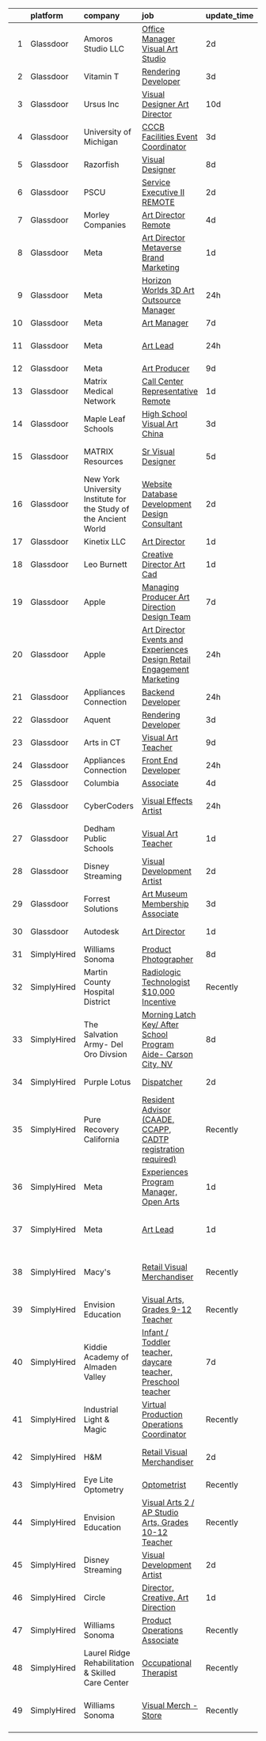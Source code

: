 

|    | platform    | company                                                          | job                                                                                                                                                                                                                                                                                                                                                                                                                                                                                                                                                                                                                                                                                                                                                                                                                                                                                                                                                                                                                                                                                                                                                                                                                                                                                                                                                                                                                                                                              | update_time   | location                      |
|---:|:------------|:-----------------------------------------------------------------|:---------------------------------------------------------------------------------------------------------------------------------------------------------------------------------------------------------------------------------------------------------------------------------------------------------------------------------------------------------------------------------------------------------------------------------------------------------------------------------------------------------------------------------------------------------------------------------------------------------------------------------------------------------------------------------------------------------------------------------------------------------------------------------------------------------------------------------------------------------------------------------------------------------------------------------------------------------------------------------------------------------------------------------------------------------------------------------------------------------------------------------------------------------------------------------------------------------------------------------------------------------------------------------------------------------------------------------------------------------------------------------------------------------------------------------------------------------------------------------|:--------------|:------------------------------|
|  1 | Glassdoor   | Amoros Studio  LLC                                               | [Office Manager   Visual Art Studio](https://www.glassdoor.com/partner/jobListing.htm?pos=110&ao=1110586&s=58&guid=00000182bf2e5b31be6097d3ef49ed81&src=GD_JOB_AD&t=SR&vt=w&ea=1&cs=1_ddd0ff38&cb=1661064862914&jobListingId=1008079605551&cpc=334ABAF5D42DC775&jrtk=3-0-1gavismqi2or0001-1gavismr6gsog801-696f89f6fa5ef1d8--6NYlbfkN0CsHLZhVaSRyxX4eWT-WI9jKtSd0n0G11sDIcHFyO3vZARziBM-Mrb2J7P7rK0TY9VAVLdwdC90gZF8QXdv1tDB9Bnyqdf3oeqRvIw0coleYUp5jInAsQ-nnCs2Mo1MztndXuBtSTRX5X0bJPcWsDGjCc-jtl4Z8B15v5d5DZvyTnQzVLFX0Ve1KmcPz3fXgJlagGKe8MTMD-MmnyOuKD0Xl38ME62F1hYB35bkW40vojPG-8BmZolVqAsRNeb2acuLFwD8DwBEca9NNsSH6uV2Sr6S20krG6Hw1AII1Po6QXehIn2ET0tC53xXI2VlEizcRUohm148t5eENSzhd0KyFprxo_fEvJ-nrSfdi-LjxBAcegv37gop96a9bBJFCqR9QEx7SRuwIlyZx8JU852D-DTSEPfnNY7ucSJgK7W4k3F-F36lu4fBumooE8FHJfRKXd4CSVkj9K6oU9o8B0bkbTBg-7KgK51pRt5LRKrpPeK5sQFkmYmpkFhAMXbvlfuY8EwAPLaFOA%3D%3D)                                                                                                                                                                                                                                                                                                                                                                                                                                                                                                                                                                                        | 2d            | New York, NY                  |
|  2 | Glassdoor   | Vitamin T                                                        | [Rendering Developer](https://www.glassdoor.com/partner/jobListing.htm?pos=116&ao=1110586&s=58&guid=00000182bf2e5b31be6097d3ef49ed81&src=GD_JOB_AD&t=SR&vt=w&cs=1_7a940cb2&cb=1661064862916&jobListingId=1008076348126&cpc=F41FEAB56D215062&jrtk=3-0-1gavismqi2or0001-1gavismr6gsog801-2cc15545078b15e0--6NYlbfkN0DMrcEu7yrtATojKJA7cEzGQ3FdRGWLh0CZQInL4ECGI6k5tN82kdM0OKoro5eXmjqTJ7TU5X0flSJXmytiV9W4I-WqgRKkuT3pWitL8Gq-ku97lv3GVEVF7MNH2ZRRkvMJHlOLR1UjFS_FDS07YEC_0EialFS-uNEtO8-BVwbavTVoo_jepCzjlRSogn13-gDa_JBj3FqI7l9l45DiOP1Uo_o45vq2Q-YOR6vOy3Dv9vTrBwhOxChAw6y0JEL_cqKPcqqbhvPwsTCQkT9QqPj1IqmGnrTAHD6c2iJpqPLmneGpSUTE8rSBGcPr_dSx_o_7NZ5w_2R8TzhfIMBoGxrwUOMynVcNo4MrqGMCqzaoIEw3lOfbApT3gB8qwzLApsDpuetA0zjf6pey88DC7r7Sts6NZOLjWg9OYGzdRVMemyALn2xle7RRVKYZm9ngus5v-osYfNha22zJsfR_MJnchD3ANqzsIrY%3D)                                                                                                                                                                                                                                                                                                                                                                                                                                                                                                                                                                                                                                                          | 3d            | Remote                        |
|  3 | Glassdoor   | Ursus  Inc                                                       | [Visual Designer   Art Director](https://www.glassdoor.com/partner/jobListing.htm?pos=113&ao=1110586&s=58&guid=00000182bf2e5b31be6097d3ef49ed81&src=GD_JOB_AD&t=SR&vt=w&ea=1&cs=1_d33293dc&cb=1661064862915&jobListingId=1008065843940&cpc=32EE424DE2B657EB&jrtk=3-0-1gavismqi2or0001-1gavismr6gsog801-4625bd54921741d6--6NYlbfkN0CT8vBT9H5mqECx2dfLV_FONLPDKpIRssxVwtj05Tmm4rA5I0VNOPdM1oYsK66ov5rR-0llSTGPp7A0MuXqOESjJOYDoyszYhL5hevKc6aJI-8zFdopCCHYxAjiNc6fCTmDxk_9CQhZLa4Mjo8YTYTXE-rjr3tqI_e9km63Kf_7W1EAsBZqyC9tu-dSHS21xu6IwyIOmZcKwj3yFswXqjAWZIJEbZKyTYJrAI9B_K5P9tLEhWFIvRIZtVujLHGW_yZZIdh5ZECQF3TOlpjKUNlamMzU6Cu1iK0o-uR4R5xydMxXG-9mwJX2yGSovpWot806F-3Or3B3kzlzmbk4pLrv-X9Xb1RT_LUr-yTrIjpqRLMB9gFVetqYP51CRqwrlCYxGSHPjYsO_yzuNGBwlUFDUWMQcGyK34vIZkE_9znCdVZKysAHUR5d30XmnP68LkeeVg-a5NQ-OIaT60UR312s4kDfxgxTLVfhaxiWOIe0XMGime72uOmR8gZ7JQL4KN8_Ud0TN8rBOc7mG--MV4y3ggaXPxMfRDn61JwCpygEao0ivXZYGM1KQvJTwDr26m4jyp2ABKVsIBCCbMdhM3T0t6Gqv-_1S7ZYAWeAe4X9hF-H5z_y31dv5GL4z8ph8vPopTPDMCBc3xy13jCil_qXFbkCsbfFXKHiwaFNjxNdMwnsOi5l_PyjFolIjTyRP2noSj_Cm9jMlQYaW6u16ieodDEIJoViN1yRvQJX9HjUat0fbUICt6S2EJxcVT4tSCW6Nk6WnjdCJIhXeFq127q2vtKI24nRpkAoW7adGztsoShkUZIDmfgzScI9T500LBs31XomGLkbd0MO2P62pXbhgO-bWex1RTSUfEc7hzvj5VYO0ZrRqy4cs9xUsYChZSuc5NMS3UkksrPZ_DO-TwGMHwGaoXhFfnMV6bC6r4C99soMU0HrkQdmc8WGN-0whnvbLAVWr9MA615F1oDzIX5RKtCPDDXFrZh-UZ5DouGaJKRodgRQ6HegaueACuz6yNE%3D)                                                                          | 10d           | Berkeley, CA                  |
|  4 | Glassdoor   | University of Michigan                                           | [CCCB Facilities   Event Coordinator](https://www.glassdoor.com/partner/jobListing.htm?pos=130&ao=1136043&s=58&guid=00000182bf2e5b31be6097d3ef49ed81&src=GD_JOB_AD&t=SR&vt=w&cs=1_672c3541&cb=1661064862917&jobListingId=1008076732148&jrtk=3-0-1gavismqi2or0001-1gavismr6gsog801-aee991085958d3ef-)                                                                                                                                                                                                                                                                                                                                                                                                                                                                                                                                                                                                                                                                                                                                                                                                                                                                                                                                                                                                                                                                                                                                                                             | 3d            | Ann Arbor, MI                 |
|  5 | Glassdoor   | Razorfish                                                        | [Visual Designer](https://www.glassdoor.com/partner/jobListing.htm?pos=124&ao=1136043&s=58&guid=00000182bf2e5b31be6097d3ef49ed81&src=GD_JOB_AD&t=SR&vt=w&ea=1&cs=1_64969e46&cb=1661064862917&jobListingId=1008069448286&jrtk=3-0-1gavismqi2or0001-1gavismr6gsog801-2dd04ae385744f70-)                                                                                                                                                                                                                                                                                                                                                                                                                                                                                                                                                                                                                                                                                                                                                                                                                                                                                                                                                                                                                                                                                                                                                                                            | 8d            | Boston, MA                    |
|  6 | Glassdoor   | PSCU                                                             | [Service Executive II  REMOTE](https://www.glassdoor.com/partner/jobListing.htm?pos=104&ao=1110586&s=58&guid=00000182bf2e5b31be6097d3ef49ed81&src=GD_JOB_AD&t=SR&vt=w&cs=1_73dfc146&cb=1661064862910&jobListingId=1008078880832&cpc=E6B95A06C1BC174B&jrtk=3-0-1gavismqi2or0001-1gavismr6gsog801-3648676cc6b006c6--6NYlbfkN0AUrBTRhV792_gas03DUTRB83vmdJ4hDbh_ohv1f0cSacWlD7Ny4Rsj_ivUumO45yPK0asr0jlTGIzPsLYeZNARX3iBvKkSx_NeqVNs16lUHGwV8tEVz9NRJxTIVt2_BPloMZBHaR_PuJQPt0TxkyB4wscrodRiuTpopEcUzK7bVWHOPUPy1dtMrMoSN7GnEwE4keYZ0qcK8BLzjndkVZNtSi0kDajl6HVP2XyE_YRQIZDUdYdXSVKKFSaOuknBTYrSUe_UzwbLQGNz4Ah970kYzfCQk7IdLM-wswWcOaHPs1WS8Ylua5Y1ShOSZc2kXiDlD1dDYT5OjLlI2XMP0GdKkp-4bVH0sY-HeHBEIoTbD9-2qjyTzV1nUa9CFiEDwbh61JU8q5plLqtb0iALMyKwTfYuCKLvmgr5LfK3Z1o6dvNYgEqX1GzmtPssldMKinRtP1_SzfhlohxB_G8zwgrcR5UB4uNFzVLgiwDfC2IZTfVHl_Aq3UM1NjkdDeaz-Q53_iNzVNk91P_eTffRhoGhTHXTJW2tZfSrH6QALs_KgfET_nV5lym48mVdTS2J8hXtyMMTE2agmQ%3D%3D)                                                                                                                                                                                                                                                                                                                                                                                                                                                                                                                                   | 2d            | Myrtle Point, OR              |
|  7 | Glassdoor   | Morley Companies                                                 | [Art Director  Remote ](https://www.glassdoor.com/partner/jobListing.htm?pos=111&ao=1110586&s=58&guid=00000182bf2e5b31be6097d3ef49ed81&src=GD_JOB_AD&t=SR&vt=w&cs=1_d2b91587&cb=1661064862914&jobListingId=1008073171335&cpc=AC285F3A3ECA6BB0&jrtk=3-0-1gavismqi2or0001-1gavismr6gsog801-e80066f266634572--6NYlbfkN0DlkhVLciOhxMKg0RQUlkqKrj3osJEH2Jc6bXeaF8ydz74wDbfJXJ964nVhk1mlF0YdMXKe8FLYfMf5jLGDMQBGlti2wttIVdByJrJbY3pi3fzkalLVZLCgptw_Ejsv7hHyKs0bwt86VXvw5jbDtnhWCD5_-oIsoi2iDi62F5zQ4yOC83kSK6pgQk8q_0gZ41RLdG0jVFbJTuYV0r3VGg1GP7oPwJNFe521lQuOUmOAK4pchzNvYrf7gkUWG97QqcyiV3CWv1hTxrzAuHzCNeKJMfK0Ua2SQQwAzZuxVrljrJ3aCo9wSmuihgTd--QnXYnrEU3DuEzQqaP1z4lvWBpHnAJJr2YwZGZ9o1gl4GQX2sVsuYQqoARr-YyY9uhHydemm-2AcNatFFTIcG6AFy8IdYkAest9qWSebeHPLwWk3oIAULH1a9BJ54oHuQvnbEiuvESLdE5K03No17PyXefgn97e7LHBYz3ldBQWEbw8JGPx9_-L9_ioDubuc6AFtoOnWL8JYBdW4Ghyca4b3xpFvFnyrndlp3lG2jFoS5pMCRqUaoO3Gq_4qBH1P1huURw7W90lSsr8xuAWQkVZT_zJ7rUzeRNfVZfeMCmHxE-FHvgMqrZz3HEIL9ECvb5EXvrPBIs83Q-Q4AveGEbgIPiTAbD55cHjYf7mhkKDlzbI2-uRRjoQSJSfIrKMTsDFlt439MLtZKjw6u30m4V8tL7MFJ8s-CkqImPBBo0LH8TXn9M61thFTVFIpXetKhKgHVM%3D)                                                                                                                                                                                                                                                                                                                                                        | 4d            | South Carolina                |
|  8 | Glassdoor   | Meta                                                             | [Art Director   Metaverse   Brand   Marketing](https://www.glassdoor.com/partner/jobListing.htm?pos=102&ao=1110586&s=58&guid=00000182bf2e5b31be6097d3ef49ed81&src=GD_JOB_AD&t=SR&vt=w&cs=1_31afd7cb&cb=1661064862910&jobListingId=1008082143145&cpc=C891152315FA1AD8&jrtk=3-0-1gavismqi2or0001-1gavismr6gsog801-5d85ac57e5bb32d4--6NYlbfkN0DYl4UJW4r1Vl7FEn6T9F-rD9lpC-0oMJVSiWjK_MGUd8e8cHXcpv6KPyjLHZEfqkWQOuzUnKhA0viuao6B-ktH6zl_2Dzepl_ql-yg37-CP2E2NdIlWwi9DdJ5meMMBatWwMejBFMxP6Gv7NiZeQo927wSejszhTEIbTWnIZpFQkRTv0byX0Phk8DvzIkprwojvHu7aa5sV4C0Aoa5KFvTwxzHnZTnp29rmIoXlUXtrdpPnMFmnThccejCQMY7q_l39Fve5_WP4LzZCemYbpZ53r_ZpXquOQ4hty5n3FWZxuZnyB5PJ0Q-OKFiOwBAYzXKvaqVRHFeXPe_EOM1MyRkPmRdRAkI3t9n07-jRRcKNguk8mgs_VrsrLPMTjoaHXmHq9nflgKPXin4GPHWdF-ZNRgEhh8wE6pO3N9Tq0obh1-OjJFRH9OZsWm9K6lIc1bylc9_WySbOsmDLaTj2_cu-gqCEImIIEjm1Eyt0bvr1kw5aiqI4qqpv3UV-SsGnfKTPdZCmrPYAV_J8KftL3yvMZ8TdrPq61jNOPALh7yJUc-HKi01UvIKL-unCeXGBphNzxdPG_fXGv-1BFxmIoypAet4pCw48BDs6-QudHnJ7eTsz8EzhuMb1hsZDddJilIUlhHkeMP_ITYm0MhgFeU7UgDiw0aqcOFz1DOYPHQk2TrCCeLqy9mVHyAhZJV3zBFq5CWPKnk21Rdw9ARjs9AfR_2mv8Vk761nhDC_0LH72X-nEds0iA4IKU9h4Vs8f67onjE_O8Rv0VgVlkQsTLssTmNMn9mDI2cKluSZ8i4fgUy5BgIX30O4iMcIKeSx6zeWje8gAEIyY6Mg-5zpWy6nvuIbmOKPSZXT7etR7FbiUH9IWh0yeorm6RGwWE9Gk22ZbGbjoe3A6pze5WcDqixsuDxb5BZQZsibkGJlTI2JR-BgdNaTvjRLBAZU-HydZsDecWEx7YBAqUNMCevbkD_rccfIx_tX0h3yxzDT-pZCeGTd4Mt7YJLU6Ivn8bU6LGhFQIi8Q_ep4WOk9FBtOg6eczu60R4OKGqLf2A1V3ll7F4kwxGD1eiSUaudV4h63dY%3D) | 1d            | Remote                        |
|  9 | Glassdoor   | Meta                                                             | [Horizon Worlds 3D Art Outsource Manager](https://www.glassdoor.com/partner/jobListing.htm?pos=107&ao=1110586&s=58&guid=00000182bf2e5b31be6097d3ef49ed81&src=GD_JOB_AD&t=SR&vt=w&cs=1_5888e975&cb=1661064862912&jobListingId=1008082455743&cpc=C891152315FA1AD8&jrtk=3-0-1gavismqi2or0001-1gavismr6gsog801-d416b559954f3d76--6NYlbfkN0DYl4UJW4r1Vl7FEn6T9F-rD9lpC-0oMJVSiWjK_MGUd8e8cHXcpv6KPyjLHZEfqkU0DvzXukPfCkSpkao6Agn4H9FBIl5pCq-6ybVFL9Tu7Yr_-qPtQRS-CzDpAXjvoniIK-cfBqPpbPD8TaeCx5hlgRMhlHtfENDwnoLjqIpTi_HzOlnCYQf_enevv1Rgj7U-TmTNiBWDKvl5YytCEbKehobBFV2wZTmGesFM4MromR4wyJ_33-vP7P6X-tUwRZNL8i5qMUh6krtZzRXQGoUDoJkgq5YTtMa-S8jLraVBKQxKO0_BwN3ZU0TwiMZ6NxxgDRcJkmLfsweEseUGx-sLx5PFSqjMF1n6vO80UK4HYMAWqAwLhxbMfkqK0ehT4_y1y3SETF1sJHRUvUKGX6FerqOZGyMGf_Ed8P-No-v6lXVZhZTxX7M3kusghLg76TCRQs8f0ClEFWcYx0GvcvslQQB-Klv2uDGXrSosNT-71JSQd65WCKOKza85hOgHKdNdGlPPmwEjGflypYDRNz42DfIEmvpbELheR2x177uwe7KwnY0Xcap0CNHCKf6IetauuUYqzCkQKr6oM0eGoVVbWQRGpTPfjdczfNjMV1_CynM6TZfRbNuUgzpaxvNHlzinxd5LjevU6cwMdIeg53RpVrsAYqnygv0o3YUz3mTFJPXTrkeHTls3DKgswaC7CpqWX3c1AWuiXDQbgevRt4bUgZs4osgb-GaPBaxbUqY_vlsFQRCILTNPIaj_htWJeH1AukLSgEnO18qMCJc8R2EAB67P5rzBCUC0Yf-f19N-G4VZh86bPO0N6rWemUZGm8wK_6iwPYVIep7KZtgNa8xvJtC0hYzqiOMbulHyZ4nVeaPjyUfOe_O21kcASUpi-UL4zzOPk3ZeA22oi1QDVmK-Gzoaf2uZsE1clRNVhucUrZj7MauMv_908QPD8n-T_Ifbnc3yLEd7b-DQYMzlccUZ8l8tpddjvnOVc5CdiaK1M8ZHyBew8fDgxGwddy7z-2Iqvahae2cIKeeniVtQZicOsvqAqnUVdS7lv0Z2YwhFyHr_8W2HRHeccAu934Z7s_Y%3D)      | 24h           | Remote                        |
| 10 | Glassdoor   | Meta                                                             | [Art Manager](https://www.glassdoor.com/partner/jobListing.htm?pos=108&ao=1110586&s=58&guid=00000182bf2e5b31be6097d3ef49ed81&src=GD_JOB_AD&t=SR&vt=w&cs=1_543e8e05&cb=1661064862912&jobListingId=1008069772364&cpc=C891152315FA1AD8&jrtk=3-0-1gavismqi2or0001-1gavismr6gsog801-ce33b8c81c024663--6NYlbfkN0DYl4UJW4r1Vl7FEn6T9F-rD9lpC-0oMJVSiWjK_MGUd8e8cHXcpv6KPyjLHZEfqkVtONopPn327GaBHa7pPlpVGSmaCoVUfNJ5OP2CV82SE5cXSaDALClHJY_Fn7Ae8hjnXdAzLKSC-hqkTz0wcU6lbMyfC5V38gBBN1yVDnRmWf250ikLF2IR4L5AX2PytVzBh-aWTDgoUAs02sVyU2zFjVYMcNZI2SQ0Xpjlgc6S2LlKnCn7mp9A9K96N5K3ASPx8m0wCko9kKfjjSBbf5x8-O_nzPaO0cwMbzV5U0csx9tzq1Uz5wIEwqWMoEvnG9uI79O4IZaMdSKxocEIAS9Fo5IYdBiQW26l2qKDiX7oSrw31HidITeBDKAObYhM7eV1vQ4IT0dvcanxbljw5d7BmZW7OB1vx-kBsfycNS_Bec7I1UiLrqUNrbpQ-KViM7lomVFWQ8LJSU83Qs8-T05wB_762vcll-cYvGjHk_UQYwL0IGgq6ht7n4uDl7KVs9l4aoHpOCQodoueeX8pkkX7bFj0sRuSras3hrhaq96cMemQ2C4ST74eqWyA7xzSG7WQtb8ySBB2SgtkGFqo1cS-hDDhJUS2JSJFJ7tMOj8wT7KBCkTVBE2OE8JFKCiLhhRfEIOXpsQSoEzW0jRFje4AlYDLwODr3iApBnhOvbkEPK-PqnYHhoiVRZ8whgP5mlB6xwPOcywHoi1BjESCl1y70Sz4kJBK_RbSzrwkEY7c1byqx1RNW85dFbcQowK871y8OSEN0PWS6ewWj2Fn3We1Cwo9boj8S8LQxtvnjQKMwhyy-B5O_-JZJD7P_J0b1b6jGt7bV7tb_SF82vEX3vdUucm2aulFG_wnKEse9L3iuT15p3oQ2FfVPIbU-6ewi8oskNDjSPmFpuxnyAK7sqqaKAySBMcqiprettyWTrZ3TkQtkuFxrTEshSgXhGhba2qi8dkZ0NtUlkLuRioLnCR9nv6NAMSEx1-5L1t9U-sEMdmscuznfYtQfCdBvBZ67y6jt0MtEqRmFnBIkhJJTqzOg0bGmKcXkA0E1eRtqgbiP8rh6hdb0kDmAp0PKRVD_Wo%3D)                                  | 7d            | Remote                        |
| 11 | Glassdoor   | Meta                                                             | [Art Lead](https://www.glassdoor.com/partner/jobListing.htm?pos=109&ao=1110586&s=58&guid=00000182bf2e5b31be6097d3ef49ed81&src=GD_JOB_AD&t=SR&vt=w&cs=1_2698594f&cb=1661064862913&jobListingId=1008082455753&cpc=149B3D5996025BBA&jrtk=3-0-1gavismqi2or0001-1gavismr6gsog801-a442a8321026a4e6--6NYlbfkN0DYl4UJW4r1Vl7FEn6T9F-rD9lpC-0oMJVSiWjK_MGUd8e8cHXcpv6KPyjLHZEfqkU0DvzXukPfCjzFBTpv6tpQ2qHPue6UkxXL_DIHcU0iNa4-Hh7RtfoMPFUd6RO4WcMs6WUXdH7-HeWMPJx229nUUgcdbkwkY8UPVp4fnTeW8LhWBkOa0s0lqlBRT6VS4sklKSTPQ_0dj4YfZUF-nuimhbECNWqCjxxIttiAYowmGTTDeoktyQqoM_jsenmr0kgj8FREjdQcV1yBuWmnLQFyRYMOYa5fUhqAmCcm37FDaD1URLXsX4gy17XMafmvUOe8lREvKLImlNZi6bzbVohcob1w4SykUXtDHA-1UzvWOROR4UXkYsnL-xandQvjOtlo6Y2XyoWZkY-x_spa8qEF4qUPM1fPMvawTDNmtjMpKaOpii6uTY5Z4i1S0numvYBXbDHDL0yN68b7r8tuqVeD0oJnru_2YFEFWVpuopVvYc_JEe8hMymt3ni_5IDZwBBkSxzLlQvsRG-CAvIcmTpzTKwEnIvlOirPgHYEK5yzfVfcU4XAH2X2h2BTnsQk-eMe2Xw9_8DP5gogUf-uog2HAX_LZZ0wV3HK06jwGppt5B9ffltgPw1gF5aVOj-SoPSMnmfsg2WQvbfauflCzejXVpXIp3F1YXLzlNIQrVgutuSplZ-vjliW7iWoK9RsxXmHVXbySXDf6B7DGpQVW4qDmONE652Qemm0PtcNOH8-yaGGLu1oVfQ0TvVDFlQt8NPjlOhnlhQvO-d-Frvs5Kaf8AWAGRMCK86J9toIShNYY3liOU0Sfn-w5R5VFuAkDfD0VXUeG7h2hbVhQfuIT1qjep6y0ylsxS82chAXyQH4pVIXtu0grQvMy9pXYDwMx1oO2rRx6vV25kbr9457edhJby2zL-AmwmgNmu-tpBimDLq3vGV4Gd0nY_2qOZL9eajrrqcbLQfqtPBTBcxn_pgg_m87PUte5xguohCCLbxoCfb6Pmwj4qUbAmr_9UeX5bGSR2PsBVZf1Eh2JRmluSHBtk_3jPSFg1Q%3D)                                                                     | 24h           | Los Angeles, CA               |
| 12 | Glassdoor   | Meta                                                             | [Art Producer](https://www.glassdoor.com/partner/jobListing.htm?pos=101&ao=1110586&s=58&guid=00000182bf2e5b31be6097d3ef49ed81&src=GD_JOB_AD&t=SR&vt=w&cs=1_87cc722a&cb=1661064862910&jobListingId=1008066993499&cpc=39A4E8CE329AB187&jrtk=3-0-1gavismqi2or0001-1gavismr6gsog801-5293d12ed70ecd43--6NYlbfkN0DYl4UJW4r1Vl7FEn6T9F-rD9lpC-0oMJVSiWjK_MGUd8e8cHXcpv6KPyjLHZEfqkUe-DEG5DLncYtxj5Ng2P1MdxZ6we5-b-TxXXxT4p3WfuMOS6eeo2YYiu3Ya7-YBN8W9Vb8XxYk-hurzohN33Mfeiwcm9KoinKFNpS_ywbpJrmciguyW-2E5ACJSwZacq3SCzRNbeuqE9vKZXC87VxoyPcCTaSeue78zWmriQrh9wBIMSNH6FOAnyQe92OUAY8xfhs47uWpP2HT0fNF4PoAKUA6MZRtf7Dv8xM4ft8k4p3jpui4Q-xjfywcM8EFzSMysankwyd-c-7MgtksJOj_NDM7zv7rS-tDoa3cARkdZckH3uEnFDFspo3xV5P9rgj5bNqCvr3oqsj5dbAZWSowBaPJYZPLYGGBpLpgLk47MqawvdLOIXT_oAlr9MGcI_n1T0AeTiEnDe56sJf8XrwcyLPIN6LMjwU0O7oZIkkfJ2pm9O_NkVMz1HjBqbWXk5oRtDbmGeAGfw9Qb4NmHA0E15RsbCrXbykGtUF2sjHejxPtKdEDzHy3_glW7em33hxmURdv4xLJkCHDaIfRbiHgeedo2jo42sMuTaQxnUo_UhZF9-GFF7YpWcMt_xgxYr43I576EzGGqVW4ZD3KH1IQZA-tCpX4kK8oR7-kiHx9NG_dgDQN6FEBavZlhCsasNEw9AtRJWK3KxSOcTT9XgsGPj6f5pdGrCNYprYWA_JwJFNqZcAe4yGbmnh0OcMgwV7GtGtvzofiZHtCkME2icoZquo6Hb9Sr9arHhoemmExb7xe-81hknQLmUSwlFPZniQ1Wb7qqcPxVvOFq8YCISXpq7nynM5MMMCX0P44i35OpfgVlhH3kYhy3dhQmQw_EL97FbFtspXHTsSW7fPHo6PvEx2Xhi6ULSW0UiFwxaXpGaooo1SxdpTPAIeXHoPiPGo0YQb58n3BWPTgARvZCCmIvZo1_uaS_BCkM9RE8qckQlN-yptcmCoGW11ntUEiFxyMVwBbkJBcNDGV6hFXDCwM2XO4keafILV55gCaW6X7mr3mQS-sROC8aamJ2T4zHSw%3D)                                 | 9d            | Remote                        |
| 13 | Glassdoor   | Matrix Medical Network                                           | [Call Center Representative   Remote](https://www.glassdoor.com/partner/jobListing.htm?pos=119&ao=1136043&s=58&guid=00000182bf2e5b31be6097d3ef49ed81&src=GD_JOB_AD&t=SR&vt=w&cs=1_4548b758&cb=1661064862917&jobListingId=1008082088602&jrtk=3-0-1gavismqi2or0001-1gavismr6gsog801-4c35e52cb7df897e-)                                                                                                                                                                                                                                                                                                                                                                                                                                                                                                                                                                                                                                                                                                                                                                                                                                                                                                                                                                                                                                                                                                                                                                             | 1d            | Orlando, FL                   |
| 14 | Glassdoor   | Maple Leaf Schools                                               | [High School Visual Art   China](https://www.glassdoor.com/partner/jobListing.htm?pos=128&ao=1136043&s=58&guid=00000182bf2e5b31be6097d3ef49ed81&src=GD_JOB_AD&t=SR&vt=w&cs=1_dd68331e&cb=1661064862917&jobListingId=1008076441028&jrtk=3-0-1gavismqi2or0001-1gavismr6gsog801-cbb7069ddb10dd58-)                                                                                                                                                                                                                                                                                                                                                                                                                                                                                                                                                                                                                                                                                                                                                                                                                                                                                                                                                                                                                                                                                                                                                                                  | 3d            | Atlanta, GA                   |
| 15 | Glassdoor   | MATRIX Resources                                                 | [Sr  Visual Designer](https://www.glassdoor.com/partner/jobListing.htm?pos=115&ao=1110586&s=58&guid=00000182bf2e5b31be6097d3ef49ed81&src=GD_JOB_AD&t=SR&vt=w&ea=1&cs=1_615db27d&cb=1661064862916&jobListingId=1008072902768&cpc=32EE424DE2B657EB&jrtk=3-0-1gavismqi2or0001-1gavismr6gsog801-81c5109876f46c66--6NYlbfkN0De5ppvndiyxA0pMSLQzOe_j9Mra0KF_8EhxTxOKXtZIfhM20E97mGJ28x3XA14Fw2Pmz8zENl6CaqysjzzP-P5em76Ai6Z-OAKvvJk2k8ZI7p6BJ4_RtWMdSJqh1wKKRpSiUqjWXi_r4uCi9Lm3O_Soy-8ODshxFTWKMugx9yx-EaqmjviDdqKtW85JCP9m237qpX-gwkv9VV10yHF4p2K6Q1Z6FpSPtNysl56grI1yr8Tc33GCKXlMKdZHjE6DGh4kDngVdwejLVhE1sbQU-azM84gTt-JbrDW8c3FA4zZJSJlIveOXP4HKWTMBYwPgrz_GzawTYpGNc1j7WE-CVXHwAxsxifxU132sBGrEaMhVPmuSRoUgnTGWiu_cAPMAr0R37YJXThPNske5VWKHULhzVV-7813SVuZFWqgr78dJdNfQqvnKXbQBSUYHiYt7AKowDob5q8gKfqv7jEMXBNyUDswXEVzkER4y1w55XYyF8olbhuJWWl_vDWHEwJkGFJynvyBmNp4SyXhaS4gK0o6LaEAF_llG0bp0rWVHY-ug%3D%3D)                                                                                                                                                                                                                                                                                                                                                                                                                                                                                                                                                                       | 5d            | San Francisco, CA             |
| 16 | Glassdoor   | New York University Institute for the Study of the Ancient World | [Website   Database Development Design Consultant](https://www.glassdoor.com/partner/jobListing.htm?pos=112&ao=1110586&s=58&guid=00000182bf2e5b31be6097d3ef49ed81&src=GD_JOB_AD&t=SR&vt=w&ea=1&cs=1_f847e977&cb=1661064862915&jobListingId=1008078723655&cpc=451933188B21919D&jrtk=3-0-1gavismqi2or0001-1gavismr6gsog801-cc68df1e3470981b--6NYlbfkN0ATuzukLZvOA7Cxi5gGVTPK8s05ijijAIGQnHXs5Od0Xxlz_9ucv3NNTD02waMLq_FAL78UERZ5ADh8UYMOg6InLdwVg7GDcocBeRAFeqUgbiPR5P7uqynqPXbKfw1X_yI1aAeNxYrTXTSfXUP2Tf5YvcIOWyclZtB7LQ36EJuZ2LujbpmG0RlX9uWrIzthuagrzcbGMIj5G0dtbGhNkEjtS4M1btoEm_wO4m9ndlCGK0Kc7IBuMCJO1AR0m2tO1LrKXI-DNYi-ag6djaOuNCFJLzrMZZydX4bVTxx6nSEBGjRUuoFSC6sG4oW_2rp_3SnTnd3mKYTiImoDOyrqHAgaTc1gaRasqvxsgaEjps123pzhNcFWnm-XehL1TKtb6aJwcN6Dzsq8dfXaG0SnwI2V_wjRVdZzeswqzgOMMREphD80xCCFPYFPLZyH1FmMTsOar3OQJqilaWE7Cxr5Usg2k62xdCrq3T6Q3Rc8YRFT_wmKxwkvXBHNjrpEK31G4lE%3D)                                                                                                                                                                                                                                                                                                                                                                                                                                                                                                                                                                                        | 2d            | Remote                        |
| 17 | Glassdoor   | Kinetix  LLC                                                     | [Art Director](https://www.glassdoor.com/partner/jobListing.htm?pos=105&ao=1110586&s=58&guid=00000182bf2e5b31be6097d3ef49ed81&src=GD_JOB_AD&t=SR&vt=w&ea=1&cs=1_9ae33fdf&cb=1661064862911&jobListingId=1008081227242&cpc=723ADC3DFE402989&jrtk=3-0-1gavismqi2or0001-1gavismr6gsog801-ef8cb8d59f8b638b--6NYlbfkN0Bo5fTJSWtnyB2foVBn052TSZSzKkBUCj4s2e8Z9RrbRcbgdf-pk70h4DAbi0dLpY48iYJCmoGux6O-dbLicvImxJM34TXTvZ_MECIWWFvv96BoNxMd75Ww-WCpjw9xENduvELCizJ1oYmvCXxnWCVmJ5Asblm6oHS7wH7NeqG9SnkK399i4o5PZ7gFQvHAqBHpvgLvtGlzM5YpUKkBit4SJwZr73Zuw0U-U50P3l6aSkT6tONzzFUZV_GQSgEtwOst0BI5FKfCqftrzE8KcXEg1B1MStZmAbi-BBQQDM76bTDQzgtKqATeUv5EOOfYeF03F9x27KxPabW-x0OOAfTgrRaF3gnqdNC4XeCb34jiBMvmYS9i2Pi3S-9iub1pFBiOdzTXZ8_v1I87rOKxo2GrL5aO8xCYF4Bg3swyMnuw1T1mpNbvHY9D6We9_jWDFLVpsqadR9Ub2CQzckrryihbr_D-4HDsANAlaaM_rhkyhpY1L3XDIbgneErwNofUL3o%3D)                                                                                                                                                                                                                                                                                                                                                                                                                                                                                                                                                                                                                            | 1d            | Remote                        |
| 18 | Glassdoor   | Leo Burnett                                                      | [Creative Director  Art   Cad](https://www.glassdoor.com/partner/jobListing.htm?pos=125&ao=1136043&s=58&guid=00000182bf2e5b31be6097d3ef49ed81&src=GD_JOB_AD&t=SR&vt=w&cs=1_fd59136a&cb=1661064862917&jobListingId=1008080630889&jrtk=3-0-1gavismqi2or0001-1gavismr6gsog801-e586b5cec87f60d7-)                                                                                                                                                                                                                                                                                                                                                                                                                                                                                                                                                                                                                                                                                                                                                                                                                                                                                                                                                                                                                                                                                                                                                                                    | 1d            | Troy, MI                      |
| 19 | Glassdoor   | Apple                                                            | [Managing Producer  Art Direction Design Team](https://www.glassdoor.com/partner/jobListing.htm?pos=127&ao=1136043&s=58&guid=00000182bf2e5b31be6097d3ef49ed81&src=GD_JOB_AD&t=SR&vt=w&cs=1_05b9dc17&cb=1661064862917&jobListingId=1008070096109&jrtk=3-0-1gavismqi2or0001-1gavismr6gsog801-b18d3301de72761d-)                                                                                                                                                                                                                                                                                                                                                                                                                                                                                                                                                                                                                                                                                                                                                                                                                                                                                                                                                                                                                                                                                                                                                                    | 7d            | Cupertino, CA                 |
| 20 | Glassdoor   | Apple                                                            | [Art Director  Events and Experiences Design   Retail Engagement   Marketing](https://www.glassdoor.com/partner/jobListing.htm?pos=121&ao=1136043&s=58&guid=00000182bf2e5b31be6097d3ef49ed81&src=GD_JOB_AD&t=SR&vt=w&cs=1_6f665ea9&cb=1661064862917&jobListingId=1008082441723&jrtk=3-0-1gavismqi2or0001-1gavismr6gsog801-484a4d10c600853d-)                                                                                                                                                                                                                                                                                                                                                                                                                                                                                                                                                                                                                                                                                                                                                                                                                                                                                                                                                                                                                                                                                                                                     | 24h           | Cupertino, CA                 |
| 21 | Glassdoor   | Appliances Connection                                            | [Backend Developer](https://www.glassdoor.com/partner/jobListing.htm?pos=103&ao=1110586&s=58&guid=00000182bf2e5b31be6097d3ef49ed81&src=GD_JOB_AD&t=SR&vt=w&ea=1&cs=1_e4ae4456&cb=1661064862911&jobListingId=1008082475268&cpc=AA718BBA0476CE1A&jrtk=3-0-1gavismqi2or0001-1gavismr6gsog801-d94ae195136ea7f9--6NYlbfkN0B7asqLSFTVh84QNhoMZnykEkqd3VzFRgpMd30Tm6Y5VENC6MLRtzzi2zK4lE8wX3F5yZJed86yi-r8FiQ2R1btV9ms6DaGXUFfg86fbcZRQAZz_vUh62oz2KPHeVafCAvco4jU766IxPY5mzh4T_g5GkgUWUbQMriTETCtSIqiQdlNZ54Iyi65F2L7aZWMJVxutQmMmjcWVunbVOeC6tt5NVShIi3vxArbGSsMfh6nGXo-q1JNrL9e3F-Nuiysic3_wZgSPsxgcl_-FoXirLtE3TNM340_2Sn-7o3NLzNWLdF1C2PdsbBftp-H-mOElOjHF9NWQtCLs8mX6fdqGDXN34x2CR9l3Pz4By4ywQwT5DXevWU-sBEA5dJHkjL4yg5EQHVA8qF8rRiSENgib1UJQZEI2WWgamuBzTrMxk6a4MxcDrgm_DBaLh3KDi4jLRzPRNyeQwi7-m9DbpALJkvnYp8WpcEOlpv6VRnH24EPlHw1zdDqIgfzTT8Gr_ovSaxFrdJSKQn76A%3D%3D)                                                                                                                                                                                                                                                                                                                                                                                                                                                                                                                                                                                                         | 24h           | Brooklyn, NY                  |
| 22 | Glassdoor   | Aquent                                                           | [Rendering Developer](https://www.glassdoor.com/partner/jobListing.htm?pos=117&ao=1110586&s=58&guid=00000182bf2e5b31be6097d3ef49ed81&src=GD_JOB_AD&t=SR&vt=w&cs=1_5a82183a&cb=1661064862917&jobListingId=1008076417004&cpc=334ABAF5D42DC775&jrtk=3-0-1gavismqi2or0001-1gavismr6gsog801-136b96409d44cf76--6NYlbfkN0DMrcEu7yrtATojKJA7cEzGQ3FdRGWLh0CZQInL4ECGI9gD0Wolx9R2EDT7B77c2cSDFIy-RZER_Z71cHSMSfnWDUa-SRm1ZGU1xaFubCaGnVfE_Itmp2RxDM8qKawVIgrDtK0LiLyuwh-iJ8Y1VpzqjSt9pWbSj8oJ7iM9-UEENGzwcr3FMoN5ouzDvRIKxKK0EXd2X3jOZZZTLABIeIHL53fWJJiS6ylFtTveHk6gUHMOm1SioO3S2tdHD8_m0jEBjHi-VDlYt32W7uNrwUpJsgyOYKCA-a5elA3Z5x0p8NtUmMt8-byGMNJ39xv7FvB32jbX-71HYGejGx5NpjCUXE6KzSQBRFZKHw6yZwXKg7ST2EPgyop3OMdrEY40b0l1NwNnlxbwHhaVHOl3v2nfdrToG-5OTwzL7ATJPZsmU7cFu22q-HEkN2MJP_CsnCU0Rj9-WRdlpd4u13kZTrqq)                                                                                                                                                                                                                                                                                                                                                                                                                                                                                                                                                                                                                                                                        | 3d            | Remote                        |
| 23 | Glassdoor   | Arts in CT                                                       | [Visual Art Teacher](https://www.glassdoor.com/partner/jobListing.htm?pos=122&ao=1136043&s=58&guid=00000182bf2e5b31be6097d3ef49ed81&src=GD_JOB_AD&t=SR&vt=w&ea=1&cs=1_4d7ec26d&cb=1661064862917&jobListingId=1008067070142&jrtk=3-0-1gavismqi2or0001-1gavismr6gsog801-713d0810ddd8c322-)                                                                                                                                                                                                                                                                                                                                                                                                                                                                                                                                                                                                                                                                                                                                                                                                                                                                                                                                                                                                                                                                                                                                                                                         | 9d            | Bridgeport, CT                |
| 24 | Glassdoor   | Appliances Connection                                            | [Front End Developer](https://www.glassdoor.com/partner/jobListing.htm?pos=106&ao=1110586&s=58&guid=00000182bf2e5b31be6097d3ef49ed81&src=GD_JOB_AD&t=SR&vt=w&ea=1&cs=1_8abaafed&cb=1661064862912&jobListingId=1008082487554&cpc=21001CD36CB5FE0E&jrtk=3-0-1gavismqi2or0001-1gavismr6gsog801-fff52c7162c9839c--6NYlbfkN0B7asqLSFTVh84QNhoMZnykEkqd3VzFRgpMd30Tm6Y5VENC6MLRtzziPm8JMKUXcGHUSQemXTPQjO0sW2CNBVARtQ-ec8hV--TxbiMnTwXRSEboAnQUKHiiH5ITTwo2s23jlrAIea3HdeTeh0j1c6SpXIYUf3MEmoNzS7Zre51LLzh1OVlfe_5UTRYi4aicUmEryA_-GEasV9Qe_w0Tbpk6VZeRFkKbjXQFpP9i-9x72JC08NF-C5j-VecDMNH984S3hGj0I3QIMGiQ8wxN-6ra0wYIjejKZTMOEl3onN3gJ_6vgc5bQnHscRoOceGqm4YEtu99u3Y_0ahuMfzj-wX0VYs_X4VQ2LpbKJpU2TVLb6ppGFgF-GykoosaiRIr6krt1vibs7oxu4xoo-cdWXcDwWwTC-RKpg1Z1XviU9XN8VGKr-quCkffYHsSKo9OP3JmQ4vr8z3HoVfUz7wUddFRF1b2SZM-n8pBcbPfcFundnz105IQTRsbgpDthk5vNTm9LsnKQXa3sQ%3D%3D)                                                                                                                                                                                                                                                                                                                                                                                                                                                                                                                                                                                                       | 24h           | Brooklyn, NY                  |
| 25 | Glassdoor   | Columbia                                                         | [Associate](https://www.glassdoor.com/partner/jobListing.htm?pos=123&ao=1136043&s=58&guid=00000182bf2e5b31be6097d3ef49ed81&src=GD_JOB_AD&t=SR&vt=w&cs=1_fea02032&cb=1661064862917&jobListingId=1008073285945&jrtk=3-0-1gavismqi2or0001-1gavismr6gsog801-e43ae0324bd71900-)                                                                                                                                                                                                                                                                                                                                                                                                                                                                                                                                                                                                                                                                                                                                                                                                                                                                                                                                                                                                                                                                                                                                                                                                       | 4d            | Laredo, TX                    |
| 26 | Glassdoor   | CyberCoders                                                      | [Visual Effects Artist](https://www.glassdoor.com/partner/jobListing.htm?pos=114&ao=1110586&s=58&guid=00000182bf2e5b31be6097d3ef49ed81&src=GD_JOB_AD&t=SR&vt=w&ea=1&cs=1_bc35e458&cb=1661064862916&jobListingId=1008082967505&cpc=451933188B21919D&jrtk=3-0-1gavismqi2or0001-1gavismr6gsog801-c25e48562126b7e0--6NYlbfkN0CpFJQzrgRR8WqXWK1qKKEqALWJw739KlKqr2H-MSI4eoBlI4EFrmor2FYZMP3muM0sDczIvLlqMLpU8lvkVVBn2qz04jEDmZAiNk8ptBgfhC8ALrA2vKUMNrAdtnYhQjDF_sxEMnGLzIW6gO7DyZcGoa4e_lVCkbx4ZfoZeefImmPqC0TxWGm-yzbW3O6sVbXUbYrhSM6iV-sfLJRFxBnDY0Ih7Fxc-AqaucZkPwx10JMZostnCAci1x8kiSMsHaWWOCuW0Sgzvnu8n88Qeq61Oj-tvr7Etnf5V53w8Y_7o1OUbv0f533kEcx7WE0ALuDR6lGmnR1vOvI4RaTeLQ6glooeIbVl-sGmP8fLfld9YyXByslS6ehtqtz7oraLqT1a7ld41c3QUOTPYTiBBCNIVkYA1uRl2HYO614tn5Z0A3EqhOxrURLhW2qRJWX52pRh4xE5lqsWK5zgTHJs403NhPFAYlqFouUS_eLvHbyZq_wC6zNnATDGVuH98BTUPl9GxWZ8rqVdQxLMADfj4y1X3VCT4OVJvSJH28oyrmu4OvhfmodDgUuR7yaBu_K74mKGyqrpJi8M-y6TME7WeNeJIGB8yGdPbpMRC40UkJoAgute5S6SU_KUeSQKw9ijrB80RA5RUjGB-exrwjRX5VzTdlOd7HL4SQolUNzDRiOs9PmgYrKm7hkd3lEE1nPmqow73mL_u8E_OGTAseKKThD_ULLZiheaXgL_ulu3PXgwtMhMFG7Ko-tXn2BSg1ve0Yb0uqCfMBXEsxsCOFd8MlscIymAb6hF9bAtsHjCYxxkCT9XXrYHuNsLOQ5_Gf4w9otXNq-m11WE-MiysCeh2WGVF2LDSI_HGpbv69PDEQrbLuzLkjv0kycKYv5SU1CfC0bWf8MFOEDlUXQTTgSzo6FKxUeJd4edtADSNq2lSng75T2CWNZyOwwDWByxJAfmIdQO2lQdWSlxefNkPQmrhUdJ2chxFycQzLAna70q9RkypQ%3D%3D)                                                                                                     | 24h           | Los Angeles, CA               |
| 27 | Glassdoor   | Dedham Public Schools                                            | [Visual Art Teacher](https://www.glassdoor.com/partner/jobListing.htm?pos=126&ao=1136043&s=58&guid=00000182bf2e5b31be6097d3ef49ed81&src=GD_JOB_AD&t=SR&vt=w&cs=1_206cf9c3&cb=1661064862917&jobListingId=1008080492946&jrtk=3-0-1gavismqi2or0001-1gavismr6gsog801-cd2b00c258271479-)                                                                                                                                                                                                                                                                                                                                                                                                                                                                                                                                                                                                                                                                                                                                                                                                                                                                                                                                                                                                                                                                                                                                                                                              | 1d            | Dedham, MA                    |
| 28 | Glassdoor   | Disney Streaming                                                 | [Visual Development Artist](https://www.glassdoor.com/partner/jobListing.htm?pos=120&ao=1136043&s=58&guid=00000182bf2e5b31be6097d3ef49ed81&src=GD_JOB_AD&t=SR&vt=w&cs=1_8d2e4e71&cb=1661064862917&jobListingId=1008078499715&jrtk=3-0-1gavismqi2or0001-1gavismr6gsog801-206bbe2fd00bbaa4-)                                                                                                                                                                                                                                                                                                                                                                                                                                                                                                                                                                                                                                                                                                                                                                                                                                                                                                                                                                                                                                                                                                                                                                                       | 2d            | Glendale, CA                  |
| 29 | Glassdoor   | Forrest Solutions                                                | [Art Museum Membership Associate](https://www.glassdoor.com/partner/jobListing.htm?pos=118&ao=1110586&s=58&guid=00000182bf2e5b31be6097d3ef49ed81&src=GD_JOB_AD&t=SR&vt=w&ea=1&cs=1_e9b48174&cb=1661064862917&jobListingId=1008076211149&cpc=2CAED5C921A5F994&jrtk=3-0-1gavismqi2or0001-1gavismr6gsog801-ff8f4526882870ce--6NYlbfkN0AuHnhZjmcyaB6k4MEd6HCuGKyWhbjlTBeGSExt6nCCqxeankVGR7-7Sdjn6DI7Ps2-SHk3yiQbVZUZcF3eVvPETOdjc94d3P1-ZCIHK4bQTl6dV2xgePWDBs-FJUunKfiJq0u-irWq4C7AW0CfJwo4nG6L0x3jSD1-UA12kU-AHO9E0XsP6b9lDdpw10EeK1PJRgKPIOx_jQdK_DLa9a7YI2KIpbuFrDDUZoys8QoNL1_DPsWk9SBkfsh_3HNe1oXMyLI5zRuZ-rqFGJT5W-9Em1NInvIgxpa8u0cdexYt15Dd-2Gimt4-r4iyS7UYhV1ALn0BiSqGmMTmYzLkaQ7TAQa2pHxrg0H8Fu3EpYYQyHAQw3FSOerJD81evUamw2j_1gsLl5QdJDgO-7x9YyVKfbGgPbZRKUQfrBA6z3N1Yz9Td8duxeIp9o9fKCmbkgBmmYkSK9-XBh8towkeAc7iqqxK_dKQf9rQp9He9XkLlvlIsXrotk9JNmqBHzJTVfJO74K8M-XuHg%3D%3D)                                                                                                                                                                                                                                                                                                                                                                                                                                                                                                                                                                                           | 3d            | New York, NY                  |
| 30 | Glassdoor   | Autodesk                                                         | [Art Director](https://www.glassdoor.com/partner/jobListing.htm?pos=129&ao=1136043&s=58&guid=00000182bf2e5b31be6097d3ef49ed81&src=GD_JOB_AD&t=SR&vt=w&cs=1_53d11ac4&cb=1661064862917&jobListingId=1008081301497&jrtk=3-0-1gavismqi2or0001-1gavismr6gsog801-da8135deae1c71a5-)                                                                                                                                                                                                                                                                                                                                                                                                                                                                                                                                                                                                                                                                                                                                                                                                                                                                                                                                                                                                                                                                                                                                                                                                    | 1d            | Portland, OR                  |
| 31 | SimplyHired | Williams Sonoma                                                  | [Product Photographer](https://www.simplyhired.com/job/uWBX2kgOzpF9Z3VbfJzPM1xFNML2JwWMptX-sHnRbfuujHqSAE_JhA?q=visual+art)                                                                                                                                                                                                                                                                                                                                                                                                                                                                                                                                                                                                                                                                                                                                                                                                                                                                                                                                                                                                                                                                                                                                                                                                                                                                                                                                                      | 8d            | San Jose, CA                  |
| 32 | SimplyHired | Martin County Hospital District                                  | [Radiologic Technologist $10,000 Incentive](https://www.simplyhired.com/job/dhw8ObpPVBsyoTx_tXqUpXRyvVT1cPU3MCFm5tLsK4ogjJ-84NMx2A?q=visual+art)                                                                                                                                                                                                                                                                                                                                                                                                                                                                                                                                                                                                                                                                                                                                                                                                                                                                                                                                                                                                                                                                                                                                                                                                                                                                                                                                 | Recently      | Stanton, TX                   |
| 33 | SimplyHired | The Salvation Army- Del Oro Divsion                              | [Morning Latch Key/ After School Program Aide- Carson City, NV](https://www.simplyhired.com/job/bxvD-McdfXcWiUIgn2MlCzfZq8ucKzaRlzQb-9AYn2jGsWttRB6WQw?q=visual+art)                                                                                                                                                                                                                                                                                                                                                                                                                                                                                                                                                                                                                                                                                                                                                                                                                                                                                                                                                                                                                                                                                                                                                                                                                                                                                                             | 8d            | Carson City, NV               |
| 34 | SimplyHired | Purple Lotus                                                     | [Dispatcher](https://www.simplyhired.com/job/8flh9x-p-0Z8aE84_pLtmrGW5hYw7Aa5Ehn3nE-obreJUu2T_fDhAw?q=visual+art)                                                                                                                                                                                                                                                                                                                                                                                                                                                                                                                                                                                                                                                                                                                                                                                                                                                                                                                                                                                                                                                                                                                                                                                                                                                                                                                                                                | 2d            | San Jose, CA                  |
| 35 | SimplyHired | Pure Recovery California                                         | [Resident Advisor (CAADE, CCAPP, CADTP registration required)](https://www.simplyhired.com/job/IqG-PlMsN0M24udSNWVKIHidJZb5HbrvWKebJCvBWXr7PzJpDD3MlQ?q=visual+art)                                                                                                                                                                                                                                                                                                                                                                                                                                                                                                                                                                                                                                                                                                                                                                                                                                                                                                                                                                                                                                                                                                                                                                                                                                                                                                              | Recently      | Oxnard, CA                    |
| 36 | SimplyHired | Meta                                                             | [Experiences Program Manager, Open Arts](https://www.simplyhired.com/job/39LFdVDZkOVzjzuKxDh39-uXR6pKfcGOkABaQ3gkkuENYK4d0Gs1Og?q=visual+art)                                                                                                                                                                                                                                                                                                                                                                                                                                                                                                                                                                                                                                                                                                                                                                                                                                                                                                                                                                                                                                                                                                                                                                                                                                                                                                                                    | 1d            | Menlo Park, CA                |
| 37 | SimplyHired | Meta                                                             | [Art Lead](https://www.simplyhired.com/job/arBlAgC_t-L7XSECcMmw2YGin6FUn3yLcNtfD-W7T2d1ql04WQb6pQ?q=visual+art)                                                                                                                                                                                                                                                                                                                                                                                                                                                                                                                                                                                                                                                                                                                                                                                                                                                                                                                                                                                                                                                                                                                                                                                                                                                                                                                                                                  | 1d            | Los Angeles, CA +2 locations  |
| 38 | SimplyHired | Macy's                                                           | [Retail Visual Merchandiser](https://www.simplyhired.com/job/8NCC5HADzvgXXws_8vE41xKFNSwNAUHK8MyUnMyeBe78PsD8C7RorA?q=visual+art)                                                                                                                                                                                                                                                                                                                                                                                                                                                                                                                                                                                                                                                                                                                                                                                                                                                                                                                                                                                                                                                                                                                                                                                                                                                                                                                                                | Recently      | Santa Clara, CA +3 locations  |
| 39 | SimplyHired | Envision Education                                               | [Visual Arts, Grades 9-12 Teacher](https://www.simplyhired.com/job/fzX7k8nY9akYsVcaFhhnsD9Ppo0r-PYvYwUyu8Zz_aKHVKDFWEry8Q?q=visual+art)                                                                                                                                                                                                                                                                                                                                                                                                                                                                                                                                                                                                                                                                                                                                                                                                                                                                                                                                                                                                                                                                                                                                                                                                                                                                                                                                          | Recently      | San Francisco, CA             |
| 40 | SimplyHired | Kiddie Academy of Almaden Valley                                 | [Infant / Toddler teacher, daycare teacher, Preschool teacher](https://www.simplyhired.com/job/RPdgwDutj9mVCfbJ4CKQLO3z_MpOY6hV77FuWeMgsev0G_OXMxPYkg?q=visual+art)                                                                                                                                                                                                                                                                                                                                                                                                                                                                                                                                                                                                                                                                                                                                                                                                                                                                                                                                                                                                                                                                                                                                                                                                                                                                                                              | 7d            | San Jose, CA                  |
| 41 | SimplyHired | Industrial Light & Magic                                         | [Virtual Production Operations Coordinator](https://www.simplyhired.com/job/GoNrd8hJt9uFzdq4BsE8uE5broyUBG7lYHh-w9LEAGBerH_SJJ_H6w?q=visual+art)                                                                                                                                                                                                                                                                                                                                                                                                                                                                                                                                                                                                                                                                                                                                                                                                                                                                                                                                                                                                                                                                                                                                                                                                                                                                                                                                 | Recently      | San Francisco, CA             |
| 42 | SimplyHired | H&M                                                              | [Retail Visual Merchandiser](https://www.simplyhired.com/job/D8DgpSTgVaOoLEMkX_97Z5D4tnxewl0Zv3gXCaeXCsFo3lOEYgyYTQ?q=visual+art)                                                                                                                                                                                                                                                                                                                                                                                                                                                                                                                                                                                                                                                                                                                                                                                                                                                                                                                                                                                                                                                                                                                                                                                                                                                                                                                                                | 2d            | Milpitas, CA +8 locations     |
| 43 | SimplyHired | Eye Lite Optometry                                               | [Optometrist](https://www.simplyhired.com/job/0_TW_YFDN9emSWrimB0stpZqij5FSIis7kSF7mByOTwEbde_yN2pWA?q=visual+art)                                                                                                                                                                                                                                                                                                                                                                                                                                                                                                                                                                                                                                                                                                                                                                                                                                                                                                                                                                                                                                                                                                                                                                                                                                                                                                                                                               | Recently      | Los Altos, CA                 |
| 44 | SimplyHired | Envision Education                                               | [Visual Arts 2 / AP Studio Arts, Grades 10-12 Teacher](https://www.simplyhired.com/job/PfK_nRqkoxHsekLhq0uLAAgFX95G5tAE0ZEVg5sf2EJGb8VTB1sqCg?q=visual+art)                                                                                                                                                                                                                                                                                                                                                                                                                                                                                                                                                                                                                                                                                                                                                                                                                                                                                                                                                                                                                                                                                                                                                                                                                                                                                                                      | Recently      | San Francisco, CA             |
| 45 | SimplyHired | Disney Streaming                                                 | [Visual Development Artist](https://www.simplyhired.com/job/Ew5oePrC3L48r2anK67es6qmC-OOVvS5pZmsVDFF4DFoj3n_hMpfog?q=visual+art)                                                                                                                                                                                                                                                                                                                                                                                                                                                                                                                                                                                                                                                                                                                                                                                                                                                                                                                                                                                                                                                                                                                                                                                                                                                                                                                                                 | 2d            | Glendale, CA                  |
| 46 | SimplyHired | Circle                                                           | [Director, Creative, Art Direction](https://www.simplyhired.com/job/kDpbAQqts04AXv-GEmarsQVFbcuBGxWUJwnY5mfR8Sc8RBmep5Gc9A?q=visual+art)                                                                                                                                                                                                                                                                                                                                                                                                                                                                                                                                                                                                                                                                                                                                                                                                                                                                                                                                                                                                                                                                                                                                                                                                                                                                                                                                         | 1d            | San Jose, CA +23 locations    |
| 47 | SimplyHired | Williams Sonoma                                                  | [Product Operations Associate](https://www.simplyhired.com/job/XlT2ATY49mQU1SFMmxEFkl57wHmhGvlmZNMiV0scGunzzp47Tl3evg?q=visual+art)                                                                                                                                                                                                                                                                                                                                                                                                                                                                                                                                                                                                                                                                                                                                                                                                                                                                                                                                                                                                                                                                                                                                                                                                                                                                                                                                              | Recently      | San Jose, CA                  |
| 48 | SimplyHired | Laurel Ridge Rehabilitation & Skilled Care Center                | [Occupational Therapist](https://www.simplyhired.com/job/IZuW4AJydVgchiIpQJPzAF8pCCIgs7jIimPej3GDEQdJak8bjnKDDg?q=visual+art)                                                                                                                                                                                                                                                                                                                                                                                                                                                                                                                                                                                                                                                                                                                                                                                                                                                                                                                                                                                                                                                                                                                                                                                                                                                                                                                                                    | Recently      | Boston, MA                    |
| 49 | SimplyHired | Williams Sonoma                                                  | [Visual Merch - Store](https://www.simplyhired.com/job/OovsZT-ZS5B3qaRpdqHbE0czUfLLf_Hkw42qwp1eCdpNhljLsIAxkw?q=visual+art)                                                                                                                                                                                                                                                                                                                                                                                                                                                                                                                                                                                                                                                                                                                                                                                                                                                                                                                                                                                                                                                                                                                                                                                                                                                                                                                                                      | Recently      | Santa Clara, CA +22 locations |